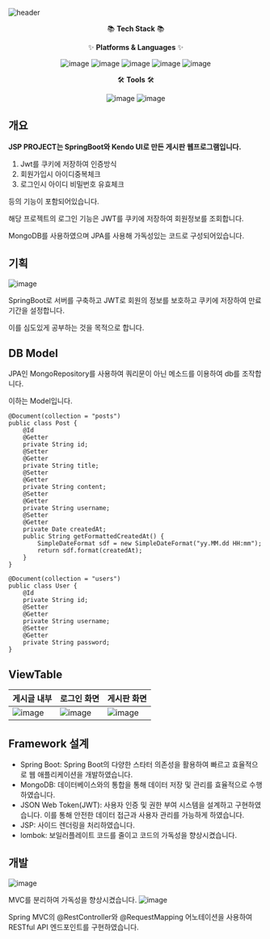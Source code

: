 ![header](https://capsule-render.vercel.app/api?type=waving&color=auto&height=300&section=header&text=Jsp%20Project&fontSize=90)

<div align="center">
📚 <b>Tech Stack</b> 📚


✨ <b>Platforms & Languages</b> ✨

![image](https://img.shields.io/badge/springboot-6DB33F?style=flat&logo=springboot&logoColor=white)
![image](https://img.shields.io/badge/java-003D8F?style=flat&logo=java&logoColor=white)
![image](https://img.shields.io/badge/mongodb-47A248?style=flat&logo=mongodb&logoColor=white)
![image](https://img.shields.io/badge/jquery-0769AD?style=flat&logo=jquery&logoColor=white)
![image](https://img.shields.io/badge/bootstrap-7952B3?style=flat&logo=bootstrap&logoColor=white)

🛠 <b>Tools</b> 🛠


![image](https://img.shields.io/badge/github-181717?style=flat&logo=github&logoColor=white)
![image](https://img.shields.io/badge/intellijidea-000000?style=flat&logo=intellijidea&logoColor=white)
</div>



## 개요
<b>JSP PROJECT는 SpringBoot와 Kendo UI로 만든 게시판 웹프로그램입니다.</b>
<ol>
<li>Jwt를 쿠키에 저장하여 인증방식</li>
<li>회원가입시 아이디중복체크</li>
<li>로그인시 아이디 비밀번호 유효체크 </li>
</ol>
등의 기능이 포함되어있습니다.

해당 프로젝트의 로그인 기능은 JWT를 쿠키에 저장하여 회원정보를 조회합니다.

MongoDB를 사용하였으며 JPA를 사용해 가독성있는 코드로 구성되어있습니다.

## 기획
![image](https://github.com/choizia0724/jsp_project/assets/107836206/5a5c73b7-1f2a-4515-99be-90a6da2bea28)

SpringBoot로 서버를 구축하고 JWT로 회원의 정보를 보호하고 쿠키에 저장하여 만료기간을 설정합니다.

이를 심도있게 공부하는 것을 목적으로 합니다.
## DB Model
JPA인 MongoRepository를 사용하여 쿼리문이 아닌 메소드를 이용하여 db를 조작합니다.

이하는 Model입니다.

```
@Document(collection = "posts")
public class Post {
    @Id
    @Getter
    private String id;
    @Setter
    @Getter
    private String title;
    @Setter
    @Getter
    private String content;
    @Setter
    @Getter
    private String username;
    @Setter
    @Getter
    private Date createdAt;
    public String getFormattedCreatedAt() {
        SimpleDateFormat sdf = new SimpleDateFormat("yy.MM.dd HH:mm");
        return sdf.format(createdAt);
    }
}
```
```
@Document(collection = "users")
public class User {
    @Id
    private String id;
    @Setter
    @Getter
    private String username;
    @Setter
    @Getter
    private String password;
}
```

## ViewTable
|게시글 내부|로그인 화면|게시판 화면|
|---|---|---|
|![image](https://github.com/choizia0724/jsp_project/assets/107836206/367fee99-a321-460a-a3f8-d1cb9f097683)|![image](https://github.com/choizia0724/jsp_project/assets/107836206/8ac4bbe9-8a2b-4b0d-853c-276d4bd0341e)|![image](https://github.com/choizia0724/jsp_project/assets/107836206/2bcabe39-6338-40ab-a939-e60d92770c73)|
## Framework 설계
- Spring Boot: Spring Boot의 다양한 스타터 의존성을 활용하여 빠르고 효율적으로 웹 애플리케이션을 개발하였습니다.
- MongoDB: 데이터베이스와의 통합을 통해 데이터 저장 및 관리를 효율적으로 수행하였습니다.
- JSON Web Token(JWT): 사용자 인증 및 권한 부여 시스템을 설계하고 구현하였습니다. 이를 통해 안전한 데이터 접근과 사용자 관리를 가능하게 하였습니다.
- JSP: 사이드 렌더링을 처리하였습니다.
- lombok: 보일러플레이트 코드를 줄이고 코드의 가독성을 향상시켰습니다.

## 개발
![image](https://github.com/choizia0724/jsp_project/assets/107836206/72729086-b194-48de-868d-e9e96355c3a6)

MVC를 분리하여 가독성을 향상시켰습니다.
![image](https://github.com/choizia0724/jsp_project/assets/107836206/e5e6f7df-4033-435a-9b95-079cc44966d2)

Spring MVC의 @RestController와 @RequestMapping 어노테이션을 사용하여 RESTful API 엔드포인트를 구현하였습니다.
